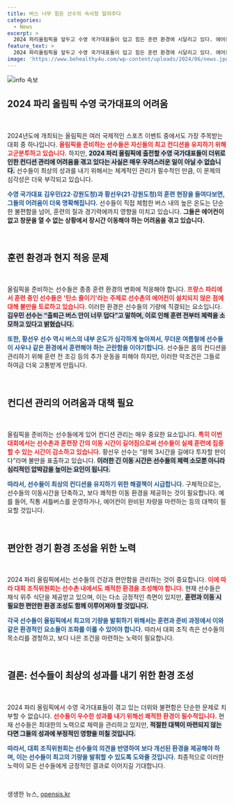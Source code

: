 ```yaml
---
title: 버스 너무 힘든 선수의 속사정 알려주다
categories:
  - News
excerpt: >
  2024 파리올림픽을 앞두고 수영 국가대표들이 덥고 힘든 훈련 환경에 시달리고 있다. 에어컨 없이 긴 이동시간이 불안 요소로 작용, 선수들은 메달에 대한 열망과 함께 컨디션 관리에 큰 어려움을 겪고 있다고 전해진다.
feature_text: >
  2024 파리올림픽을 앞두고 수영 국가대표들이 덥고 힘든 훈련 환경에 시달리고 있다. 에어컨 없이 긴 이동시간이 불안 요소로 작용, 선수들은 메달에 대한 열망과 함께 컨디션 관리에 큰 어려움을 겪고 있다고 전해진다.
image: 'https://www.behealthy4u.com/wp-content/uploads/2024/06/news.jpg'
---
```


<p><img src="https://www.behealthy4u.com/wp-content/uploads/2024/06/news.jpg" alt="info 속보" /></p>

<h2 data-ke-size="size26">2024 파리 올림픽 수영 국가대표의 어려움</h2>

<p data-ke-size="size16">&nbsp;</p>

<p>2024년도에 개최되는 올림픽은 여러 국제적인 스포츠 이벤트 중에서도 가장 주목받는 대회 중 하나입니다. <b><span style="color: #ee2323;">올림픽을 준비하는 선수들은 자신들의 최고 컨디션을 유지하기 위해 고군분투하고 있습니다.</span></b> 하지만, <b><span style="background-color: #21538527;">2024 파리 올림픽에 출전할 수영 국가대표들이 더위로 인한 컨디션 관리에 어려움을 겪고 있다는 사실은 매우 우려스러운 일이 아닐 수 없습니다.</span></b> 선수들이 최상의 성과를 내기 위해서는 체계적인 관리가 필수적인 만큼, 이 문제의 심각성은 더욱 부각되고 있습니다. </p>

<p><b><span style="color: #1a5490;">수영 국가대표 김우민(22·강원도청)과 황선우(21·강원도청)의 훈련 현장을 들여다보면, 그들의 어려움이 더욱 명확해집니다.</span></b> 선수들이 직접 체험한 버스 내의 높은 온도는 단순한 불편함을 넘어, 훈련의 질과 경기력에까지 영향을 미치고 있습니다. <b>그들은 에어컨이 없고 창문을 열 수 없는 상황에서 장시간 이동해야 하는 어려움을 겪고 있습니다.</b></p>

<p data-ke-size="size16">&nbsp;</p>

<h2 data-ke-size="size26">훈련 환경과 현지 적응 문제</h2>

<p data-ke-size="size16">&nbsp;</p>

<p>올림픽을 준비하는 선수들은 종종 훈련 환경의 변화에 적응해야 합니다. <b><span style="color: #ee2323;">프랑스 파리에서 훈련 중인 선수들은 '탄소 줄이기'라는 주제로 선수촌의 에어컨이 설치되지 않은 점에 대해 불만을 토로하고 있습니다.</span></b> 이러한 환경은 선수들의 기량에 직결되는 요소입니다. <b><span style="background-color: #21538527;">김우민 선수는 “출퇴근 버스 안이 너무 덥다”고 말하며, 이로 인해 훈련 전부터 체력을 소모하고 있다고 밝혔습니다.</span></b></p>

<p><b><span style="color: #1a5490;">또한, 황선우 선수 역시 버스의 내부 온도가 심각하게 높아져서, 무더운 여름철에 선수들이 사우나 같은 환경에서 훈련해야 하는 곤란함을 이야기합니다.</span></b> 선수들은 몸의 컨디션을 관리하기 위해 훈련 전 조깅 등의 추가 운동을 피해야 하지만, 이러한 악조건은 그들로 하여금 더욱 고통받게 만듭니다.</p>

<p data-ke-size="size16">&nbsp;</p>

<h2 data-ke-size="size26">컨디션 관리의 어려움과 대책 필요</h2>

<p data-ke-size="size16">&nbsp;</p>

<p>올림픽을 준비하는 선수들에게 있어 컨디션 관리는 매우 중요한 요소입니다. <b><span style="color: #ee2323;">특히 이번 대회에서는 선수촌과 훈련장 간의 이동 시간이 길어짐으로써 선수들이 실제 훈련에 집중할 수 있는 시간이 감소하고 있습니다.</span></b> 황선우 선수는 “왕복 3시간을 길에다 투자할 판이다”라며 불만을 표출하고 있습니다. <b><span style="background-color: #21538527;">이러한 긴 이동 시간은 선수들의 체력 소모뿐 아니라 심리적인 압박감을 높이는 요인이 됩니다.</span></b></p>

<p><b><span style="color: #1a5490;">따라서, 선수들이 최상의 컨디션을 유지하기 위한 해결책이 시급합니다.</span></b> 구체적으로는, 선수들의 이동시간을 단축하고, 보다 쾌적한 이동 환경을 제공하는 것이 필요합니다. 예를 들어, 직통 셔틀버스를 운영하거나, 에어컨이 완비된 차량을 마련하는 등의 대책이 필요할 것입니다.</p>

<p data-ke-size="size16">&nbsp;</p>

<h2 data-ke-size="size26">편안한 경기 환경 조성을 위한 노력</h2>

<p data-ke-size="size16">&nbsp;</p>

<p>2024 파리 올림픽에서는 선수들의 건강과 편안함을 관리하는 것이 중요합니다. <b><span style="color: #ee2323;">이에 따라 대회 조직위원회는 선수촌 내에서도 쾌적한 환경을 조성해야 합니다.</span></b> 현재 선수들은 채식 위주 식단을 제공받고 있으며, 이는 다소 긍정적인 측면이 있지만, <b><span style="background-color: #21538527;">훈련과 이동 시 필요한 편안한 환경 조성도 함께 이루어져야 할 것입니다.</span></b></p>

<p><b><span style="color: #1a5490;">각국 선수들이 올림픽에서 최고의 기량을 발휘하기 위해서는 훈련과 준비 과정에서 이와 같은 환경적인 요소들이 조화를 이룰 수 있어야 합니다.</span></b> 따라서 대회 조직 측은 선수들의 목소리를 경청하고, 보다 나은 조건을 마련하는 노력이 필요합니다.</p>

<p data-ke-size="size16">&nbsp;</p>

<h2 data-ke-size="size26">결론: 선수들이 최상의 성과를 내기 위한 환경 조성</h2>

<p data-ke-size="size16">&nbsp;</p>

<p>2024 파리 올림픽에서 수영 국가대표들이 겪고 있는 더위와 불편함은 단순한 문제로 치부할 수 없습니다. <b><span style="color: #ee2323;">선수들이 우수한 성과를 내기 위해선 쾌적한 환경이 필수적입니다.</span></b> 현재 선수들은 최대한의 노력으로 체력을 관리하고 있지만, <b><span style="background-color: #21538527;">적절한 대책이 마련되지 않는다면 그들의 성과에 부정적인 영향을 미칠 것입니다.</span></b> </p>

<p><b><span style="color: #1a5490;">따라서, 대회 조직위원회는 선수들의 의견을 반영하여 보다 개선된 환경을 제공해야 하며, 이는 선수들이 최고의 기량을 발휘할 수 있도록 도와줄 것입니다.</span></b> 최종적으로 이러한 노력이 모든 선수들에게 긍정적인 결과로 이어지길 기대합니다. </p>

<p data-ke-size="size16">&nbsp;</p>
생생한 뉴스, <a href="https://opensis.kr" rel="dofollow">opensis.kr</a>


